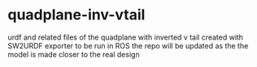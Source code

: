# quadplane-inv-vtail
urdf and related files of the quadplane with inverted v tail created with SW2URDF exporter to be run in ROS
the repo will be updated as the the model is made closer to the real design
